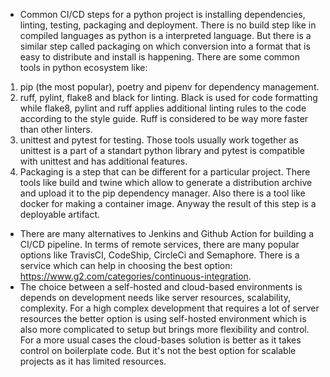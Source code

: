 * Common CI/CD steps for a python project is installing dependencies, linting, testing, packaging and deployment. There is no build step like in compiled languages as python is a interpreted language. But there is a similar step called packaging on which conversion into a format that is easy to distribute and install is happening. There are some common tools in python ecosystem like:
1. pip (the most popular), poetry and pipenv for dependency management.
2. ruff, pylint, flake8 and black for linting. 
Black is used for code formatting while flake8, pylint and ruff applies additional linting rules to the code according to the style guide. Ruff is considered to be way more faster than other linters.
3. unittest and pytest for testing.
Those tools usually work together as unittest is a part of a standart python library and pytest is compatible with unittest and has additional features.
4. Packaging is a step that can be different for a particular project. There tools like build and twine which allow to generate a distribution archive and upload it to the pip dependency manager. Also there is a tool like docker for making a container image. Anyway the result of this step is a deployable artifact.
* There are many alternatives to Jenkins and Github Action for building a CI/CD pipeline. In terms of remote services, there are many popular options like TravisCI, CodeShip, CircleCi and Semaphore. There is a service which can help in choosing the best option: https://www.g2.com/categories/continuous-integration.
* The choice between a self-hosted and cloud-based environments is depends on development needs like server resources, scalability, complexity. For a high complex development that requires a lot of server resources the better option is using self-hosted environment which is also more complicated to setup but brings more flexibility and control. For a more usual cases the cloud-bases solution is better as it takes control on boilerplate code. But it's not the best option for scalable projects as it has limited resources. 